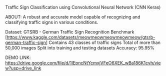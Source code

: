 Traffic Sign Classification using Convolutional Neural Network (CNN Keras)

ABOUT:
  A robust and accurate model capable of recognizing and classifying traffic signs in various conditions.

Dataset:
  GTSRB - German Traffic Sign Recognition Benchmark [https://www.kaggle.com/datasets/meowmeowmeowmeowmeow/gtsrb-german-traffic-sign]
  Contains 43 classes of traffic signs
  Total of more than 50,000 images
  Split into training and testing datasets
Accuracy:
  95.95%

DEMO LINK:
  https://drive.google.com/file/d/1IEpncNtYcmxjVFeO6XEK_wBa186K1cvh/view?usp=drive_link
